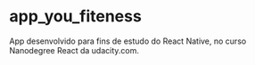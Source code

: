 # app_you_fiteness
App desenvolvido para fins de estudo do React Native, no curso Nanodegree React da udacity.com.
